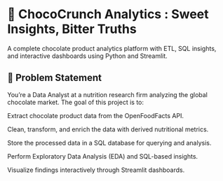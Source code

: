 # 🍫 ChocoCrunch Analytics : Sweet Insights, Bitter Truths

A complete chocolate product analytics platform with ETL, SQL insights, and interactive dashboards using Python and Streamlit.

## 📣 Problem Statement

You’re a Data Analyst at a nutrition research firm analyzing the global chocolate market. The goal of this project is to:

Extract chocolate product data from the OpenFoodFacts API.

Clean, transform, and enrich the data with derived nutritional metrics.

Store the processed data in a SQL database for querying and analysis.

Perform Exploratory Data Analysis (EDA) and SQL-based insights.

Visualize findings interactively through Streamlit dashboards.
